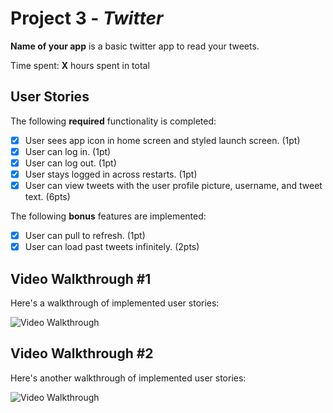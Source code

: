 # Project 3 - *Twitter*

**Name of your app** is a basic twitter app to read your tweets.

Time spent: **X** hours spent in total

## User Stories

The following **required** functionality is completed:

- [x] User sees app icon in home screen and styled launch screen. (1pt)
- [x] User can log in. (1pt)
- [x] User can log out. (1pt)
- [x] User stays logged in across restarts. (1pt)
- [x] User can view tweets with the user profile picture, username, and tweet text. (6pts)

The following **bonus** features are implemented:

- [x] User can pull to refresh. (1pt)
- [x] User can load past tweets infinitely. (2pts)

## Video Walkthrough #1

Here's a walkthrough of implemented user stories:

<img src='https://media.giphy.com/media/D5yxUhAxmOaqDP71aI/giphy.gif' title='Video Walkthrough' width='' alt='Video Walkthrough' />

## Video Walkthrough #2

Here's another walkthrough of implemented user stories:

<img src='https://media.giphy.com/media/irAFT86CzBosvcllIt/giphy.gif' title='Video Walkthrough' width='' alt='Video Walkthrough' />


